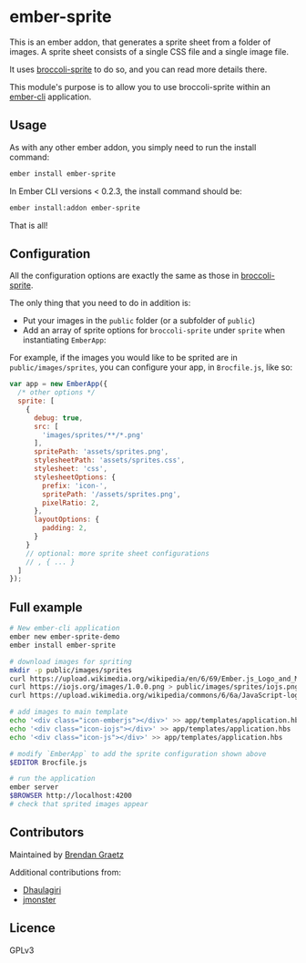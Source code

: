 # ember-sprite

This is an ember addon, that generates a sprite sheet from a folder of images.
A sprite sheet consists of a single CSS file and a single image file.

It uses [broccoli-sprite](https://github.com/bguiz/broccoli-sprite) to do so,
and you can read more details there.

This module's purpose is to allow you to use broccoli-sprite within an
[ember-cli](http://www.ember-cli.com/) application.

## Usage

As with any other ember addon, you simply need to run the install command:

```sh
ember install ember-sprite
```

In Ember CLI versions < 0.2.3, the install command should be:

```sh
ember install:addon ember-sprite
```

That is all!

## Configuration

All the configuration options are exactly the same as those in
[broccoli-sprite](https://github.com/bguiz/broccoli-sprite).

The only thing that you need to do in addition is:

- Put your images in the `public` folder (or a subfolder of `public`)
- Add an array of sprite options for `broccoli-sprite` under `sprite` when instantiating `EmberApp`:

For example, if the images you would like to be sprited are in `public/images/sprites`,
you can configure your app, in `Brocfile.js`, like so:

```javascript
var app = new EmberApp({
  /* other options */
  sprite: [
    {
      debug: true,
      src: [
        'images/sprites/**/*.png'
      ],
      spritePath: 'assets/sprites.png',
      stylesheetPath: 'assets/sprites.css',
      stylesheet: 'css',
      stylesheetOptions: {
        prefix: 'icon-',
        spritePath: '/assets/sprites.png',
        pixelRatio: 2,
      },
      layoutOptions: {
        padding: 2,
      }
    }
    // optional: more sprite sheet configurations
    // , { ... }
  ]
});
```

## Full example

```bash
# New ember-cli application
ember new ember-sprite-demo
ember install ember-sprite

# download images for spriting
mkdir -p public/images/sprites
curl https://upload.wikimedia.org/wikipedia/en/6/69/Ember.js_Logo_and_Mascot.png > public/images/sprites/emberjs.png
curl https://iojs.org/images/1.0.0.png > public/images/sprites/iojs.png
curl https://upload.wikimedia.org/wikipedia/commons/6/6a/JavaScript-logo.png > public/images/sprites/js.png

# add images to main template
echo '<div class="icon-emberjs"></div>' >> app/templates/application.hbs
echo '<div class="icon-iojs"></div>' >> app/templates/application.hbs
echo '<div class="icon-js"></div>' >> app/templates/application.hbs

# modify `EmberApp` to add the sprite configuration shown above
$EDITOR Brocfile.js

# run the application
ember server
$BROWSER http://localhost:4200
# check that sprited images appear
```

## Contributors

Maintained by [Brendan Graetz](http://github.com/bguiz)

Additional contributions from:

- [Dhaulagiri](https://github.com/Dhaulagiri)
- [jmonster](https://github.com/jmonster)

## Licence

GPLv3
